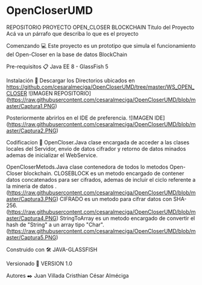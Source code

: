 # OpenCloserUMD
REPOSITORIO PROYECTO OPEN_CLOSER BLOCKCHAIN 
Título del Proyecto
Acá va un párrafo que describa lo que es el proyecto

Comenzando 💻
Este proyecto es un prototipo que simula el funcionamiento del Open-Closer en la base de datos BlockChain

Pre-requisitos 📋
Java EE 8 - GlassFish 5

Instalación 🔧
Descargar los Directorios ubicados en https://github.com/cesaralmeciga/OpenCloserUMD/tree/master/WS_OPEN_CLOSER
![IMAGEN REPOSITORIO]
(https://raw.githubusercontent.com/cesaralmeciga/OpenCloserUMD/blob/master/Captura1.PNG)

Posteriormente abrirlos en el IDE de preferencia.
![IMAGEN IDE]
(https://raw.githubusercontent.com/cesaralmeciga/OpenCloserUMD/blob/master/Captura2.PNG)

Codificacion 📖
OpenCloser.Java
clase encargada de acceder a las clases locales del Servidor, envio de datos cifrador y retorno de datos minados ademas de inicializar el WebService.

OpenCloserMetods.Java
clase contenedora de todos lo metodos Open-Closer blockchain.
CLOSEBLOCK es un metodo encargado de contener datos concatenados para ser cifrados, ademas de incluir el ciclo referente a la mineria de datos .
(https://raw.githubusercontent.com/cesaralmeciga/OpenCloserUMD/blob/master/Captura3.PNG)
CIFRADO es un metodo para cifrar datos con SHA-256.
(https://raw.githubusercontent.com/cesaralmeciga/OpenCloserUMD/blob/master/Captura4.PNG)
StringToArray es un metodo encargado de convertir el hash de "String" a un array tipo "Char".
(https://raw.githubusercontent.com/cesaralmeciga/OpenCloserUMD/blob/master/Captura5.PNG)



Construido con 🛠️
JAVA-GLASSFISH

Versionado 📌
VERSION 1.0

Autores ✒️
Juan Villada
Cristhian
César Alméciga



